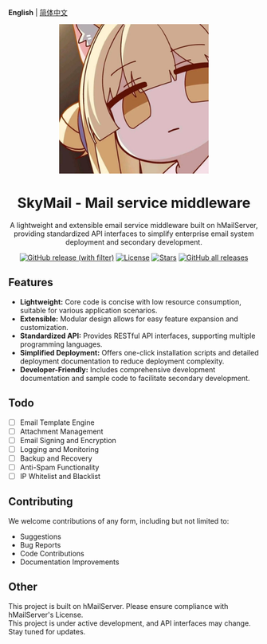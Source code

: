 **English** | [简体中文](README-zh.md)

<div align="center">
  <img width="300" src="./assets/icon/ᓚᘏᗢ.jpg" alt="Mascot"/>
</div>

<h1 align="center">SkyMail - Mail service middleware</h1>

<p align="center">A lightweight and extensible email service middleware built on hMailServer, providing standardized API interfaces to simplify enterprise email system deployment and secondary development.</p>

<div align="center">

[![GitHub release (with filter)](https://img.shields.io/github/v/release/Qisky233/SkyMail)](https://github.com/Qisky233/SkyMail/releases/latest)
[![License](https://img.shields.io/github/license/Qisky233/SkyMail)](https://github.com/Qisky233/SkyMail/blob/main/LICENSE)
[![Stars](https://img.shields.io/github/stars/Qisky233/SkyMail)](https://github.com/Qisky233/SkyMail/stargazers)
[![GitHub all releases](https://img.shields.io/github/downloads/Qisky233/SkyMail/total)](https://github.com/Qisky233/SkyMail/releases/latest)

</div>


## Features

- **Lightweight:** Core code is concise with low resource consumption, suitable for various application scenarios.
- **Extensible:** Modular design allows for easy feature expansion and customization.
- **Standardized API:** Provides RESTful API interfaces, supporting multiple programming languages.
- **Simplified Deployment:** Offers one-click installation scripts and detailed deployment documentation to reduce deployment complexity.
- **Developer-Friendly:** Includes comprehensive development documentation and sample code to facilitate secondary development.

## Todo

- [ ] Email Template Engine
- [ ] Attachment Management
- [ ] Email Signing and Encryption
- [ ] Logging and Monitoring
- [ ] Backup and Recovery
- [ ] Anti-Spam Functionality
- [ ] IP Whitelist and Blacklist

## Contributing

We welcome contributions of any form, including but not limited to:

- Suggestions
- Bug Reports
- Code Contributions
- Documentation Improvements

## Other

This project is built on hMailServer. Please ensure compliance with hMailServer's License.  
This project is under active development, and API interfaces may change. Stay tuned for updates.